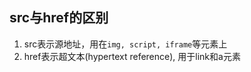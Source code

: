 ## src与href的区别
1. src表示源地址，用在`img, script, iframe`等元素上
2. href表示超文本(hypertext reference), 用于link和a元素
